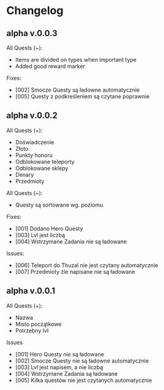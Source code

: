 # Changelog

## alpha v.0.0.3

All Quests (~):
+ Items are divided on types when important type
+ Added good reward marker

Fixes:
+ [002] Smocze Questy są ładowne automatycznie
+ [005] Questy z podkreśleniem są czytane poprawnie

## alpha v.0.0.2

All Quests (+):
+ Doświadczenie
+ Złoto
+ Punkty honoru
+ Odblokowane teleporty
+ Odblokowane sklepy
+ Denary
+ Przedmioty

All Quests (~):
+ Questy są sortowane wg. poziomu

Fixes:
+ [001] Dodano Hero Questy
+ [003] Lvl jest liczbą
+ [004] Wstrzymane Zadania nie są ładowane

Issues:
+ [006] Teleport do Thuzal nie jest czytany automatycznie
+ [007] Przedmioty źle napisane nie są ładowane

## alpha v.0.0.1

All Quests (+):
+ Nazwa 
+ Misto początkowe
+ Potrzebny lvl

Issues
+ [001] Hero Questy nie są ładowane
+ [002] Smocze Questy nie są ładowne automatycznie
+ [003] Lvl jest napisem, a nie liczbą
+ [004] Wstrzymane Zadania są ładowane
+ [005] Kilka questów nie jest czytanych automatycznie

